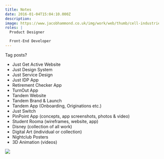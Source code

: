 ```yaml
---
title: Notes
date: 2016-01-04T15:04:10.000Z
description:
image: https://www.jacobhammond.co.uk/img/work/web/thumb/cell-industries.jpg
roles: |
  Product Designer

  Front-End Developer
---
```


Tag posts?

* Just Get Active Website
* Just Design System
* Just Service Design
* Just IDP App
* Retirement Checker App
* TurnOut App
* Tandem Website
* Tandem Brand & Launch
* Tandem App (Onboarding, Originations etc.)
* Just Switch
* PinPoint App (concepts, app screenshots, photos & video)
* Student Rooma (wireframes, website, app)
* Disney (collection of all work)
* Digital Art (individual or collection)
* Nightclub Posters
* 3D Animation (videos)



![](https://www.jacobhammond.co.uk/img/work/web/large/cell-industries.jpg)

